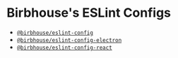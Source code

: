 # Birbhouse's ESLint Configs

* [`@birbhouse/eslint-config`](packages/eslint-config)
* [`@birbhouse/eslint-config-electron`](packages/eslint-config-electron)
* [`@birbhouse/eslint-config-react`](packages/eslint-config-react)
